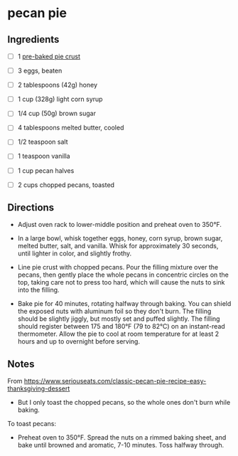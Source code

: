 # pecan pie

## Ingredients

* [ ] 1 [pre-baked pie crust](./pie-crust.md)
* [ ] 3 eggs, beaten
* [ ] 2 tablespoons (42g) honey
* [ ] 1 cup (328g) light corn syrup
* [ ] 1/4 cup (50g) brown sugar
* [ ] 4 tablespoons melted butter, cooled
* [ ] 1/2 teaspoon salt
* [ ] 1 teaspoon vanilla
* [ ] 1 cup pecan halves
* [ ] 2 cups chopped pecans, toasted


## Directions

* Adjust oven rack to lower-middle position and preheat oven to 350°F.

* In a large bowl, whisk together eggs, honey, corn syrup, brown sugar, melted butter, salt, and vanilla. Whisk for approximately 30 seconds, until lighter in color, and slightly frothy.

* Line pie crust with chopped pecans. Pour the filling mixture over the pecans, then gently place the whole pecans in concentric circles on the top, taking care not to press too hard, which will cause the nuts to sink into the filling.

* Bake pie for 40 minutes, rotating halfway through baking. You can shield the exposed nuts with aluminum foil so they don't burn. The filling should be slightly jiggly, but mostly set and puffed slightly. The filling should register between 175 and 180°F (79 to 82°C) on an instant-read thermometer. Allow the pie to cool at room temperature for at least 2 hours and up to overnight before serving. 


## Notes

From https://www.seriouseats.com/classic-pecan-pie-recipe-easy-thanksgiving-dessert

* But I only toast the chopped pecans, so the whole ones don't burn while baking.

To toast pecans:

* Preheat oven to 350°F. Spread the nuts on a rimmed baking sheet, and bake until browned and aromatic, 7-10 minutes. Toss halfway through.
